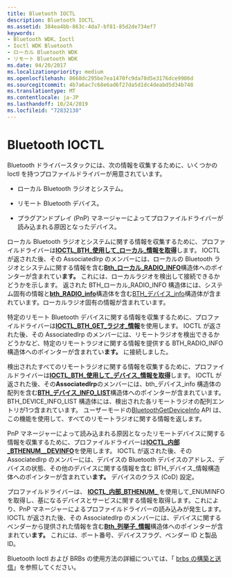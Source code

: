```yaml
---
title: Bluetooth IOCTL
description: Bluetooth IOCTL
ms.assetid: 384ea4bb-863c-4da7-bf81-85d2de734ef7
keywords:
- Bluetooth WDK、Ioctl
- Ioctl WDK Bluetooth
- ローカル Bluetooth WDK
- リモート Bluetooth WDK
ms.date: 04/20/2017
ms.localizationpriority: medium
ms.openlocfilehash: 8668dc295be7ea1470fc9da78d5e3176dce9986d
ms.sourcegitcommit: 4b7a6ac7c68e6ad6f27da5d1dc4deabd5d34b748
ms.translationtype: MT
ms.contentlocale: ja-JP
ms.lasthandoff: 10/24/2019
ms.locfileid: "72832138"
---
```

# <a name="bluetooth-ioctls"></a>Bluetooth IOCTL


Bluetooth ドライバースタックには、次の情報を収集するために、いくつかの Ioctl を持つプロファイルドライバーが用意されています。

-   ローカル Bluetooth ラジオとシステム。

-   リモート Bluetooth デバイス。

-   プラグアンドプレイ (PnP) マネージャーによってプロファイルドライバーが読み込まれる原因となったデバイス。

ローカル Bluetooth ラジオとシステムに関する情報を収集するために、プロファイルドライバーは[**IOCTL\_BTH\_使用して\_ローカル\_情報を取得**](https://docs.microsoft.com/windows-hardware/drivers/ddi/bthioctl/ni-bthioctl-ioctl_bth_get_local_info)します。 IOCTL が返された後、その AssociatedIrp のメンバーには、ローカルの Bluetooth ラジオとシステムに関する情報を含む[**Bth\_ローカル\_RADIO\_INFO**](https://docs.microsoft.com/windows-hardware/drivers/ddi/bthioctl/ns-bthioctl-_bth_local_radio_info)構造体へのポインターが含まれてい**ます。** これには、ローカルラジオを検出して接続できるかどうかを示します。 返された BTH\_ローカル\_RADIO\_INFO 構造体には、システム固有の情報と[**bth\_RADIO\_info**](https://docs.microsoft.com/windows-hardware/drivers/ddi/bthioctl/ns-bthioctl-_bth_radio_info)構造体を含む[BTH\_デバイス\_info](https://go.microsoft.com/fwlink/p/?linkid=50713)構造体が含まれています。ローカルラジオ固有の情報が含まれています。

特定のリモート Bluetooth デバイスに関する情報を収集するために、プロファイルドライバーは[**IOCTL\_BTH\_GET\_ラジオ\_情報**](https://docs.microsoft.com/windows-hardware/drivers/ddi/bthioctl/ni-bthioctl-ioctl_bth_get_radio_info)を使用します。 IOCTL が返された後、その AssociatedIrp のメンバーには、リモートラジオを検出できるかどうかなど、特定のリモートラジオに関する情報を提供する BTH\_RADIO\_INFO 構造体へのポインターが含まれてい**ます。** に接続しました。

検出されたすべてのリモートラジオに関する情報を収集するために、プロファイルドライバーは[**IOCTL\_BTH\_使用して\_デバイス\_情報を取得**](https://docs.microsoft.com/windows-hardware/drivers/ddi/bthioctl/ni-bthioctl-ioctl_bth_get_device_info)します。 IOCTL が返された後、その**AssociatedIrp**のメンバーには、bth\_デバイス\_info 構造体の配列を含む[**BTH\_デバイス\_INFO\_LIST**](https://docs.microsoft.com/windows-hardware/drivers/ddi/bthioctl/ns-bthioctl-_bth_device_info_list)構造体へのポインターが含まれています。 BTH\_DEVICE\_INFO\_LIST 構造体には、検出された各リモートラジオの配列エントリが1つ含まれています。 ユーザーモードの[BluetoothGetDeviceInfo](https://go.microsoft.com/fwlink/p/?linkid=74493) API は、この機能を使用して、すべてのリモートラジオに関する情報を返します。

PnP マネージャーによって読み込まれる原因となったリモートデバイスに関する情報を収集するために、プロファイルドライバーは[**IOCTL\_内部\_BTHENUM\_\_DEVINFO**](https://docs.microsoft.com/windows-hardware/drivers/ddi/bthioctl/ni-bthioctl-ioctl_internal_bthenum_get_devinfo)を使用します。 IOCTL が返された後、その AssociatedIrp のメンバーには、デバイスの Bluetooth デバイスのアドレス、デバイスの状態、その他のデバイスに関する情報を含む BTH\_デバイス\_情報構造体へのポインターが含まれてい**ます。** デバイスのクラス (CoD) 設定。

プロファイルドライバーは、 [**IOCTL\_内部\_BTHENUM\_** ](https://docs.microsoft.com/windows-hardware/drivers/ddi/bthioctl/ni-bthioctl-ioctl_internal_bthenum_get_enuminfo)を使用して\_ENUMINFO を取得し、基になるデバイスとサービスに関する情報を取得します。これにより、PnP マネージャーによるプロファイルドライバーの読み込みが発生します。 IOCTL が返された後、その AssociatedIrp のメンバーには、デバイスに関するベンダーから提供された情報を含む[**Bth\_列挙子\_情報**](https://docs.microsoft.com/windows-hardware/drivers/ddi/bthddi/ns-bthddi-_bth_enumerator_info)構造体へのポインターが含まれてい**ます。** これには、ポート番号、デバイスフラグ、ベンダー ID と製品 ID。

Bluetooth Ioctl および BRBs の使用方法の詳細については、「 [brbs の構築と送信](building-and-sending-a-brb.md)」を参照してください。

 

 





